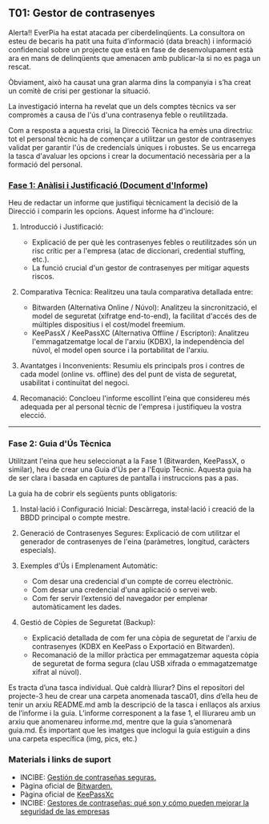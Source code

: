 ## T01: Gestor de contrasenyes
Alerta!! EverPia ha estat atacada per ciberdelinqüents. La consultora on esteu de becaris ha patit una fuita d’informació (data breach) i informació confidencial sobre un projecte que està en fase de desenvolupament està ara en mans de delinqüents que amenacen amb publicar-la si no es paga un rescat.

Òbviament, això ha causat una gran alarma dins la companyia i s’ha creat un comitè de crisi per gestionar la situació. 

La investigació interna ha revelat que un dels comptes tècnics va ser compromès a causa de l'ús d'una contrasenya feble o reutilitzada.

Com a resposta a aquesta crisi, la Direcció Tècnica ha emès una directriu: tot el personal tècnic ha de començar a utilitzar un gestor de contrasenyes validat per garantir l'ús de credencials úniques i robustes. Se us encarrega la tasca d'avaluar les opcions i crear la documentació necessària per a la formació del personal.


### [Fase 1: Anàlisi i Justificació (Document d'Informe)](./informe.md)
Heu de redactar un informe que justifiqui tècnicament la decisió de la Direcció i comparin les opcions. Aquest informe ha d'incloure:

1. Introducció i Justificació:
   - Explicació de per què les contrasenyes febles o reutilitzades són un risc crític per a l'empresa (atac de
  diccionari, credential stuffing, etc.).
   - La funció crucial d'un gestor de contrasenyes per mitigar aquests riscos.
  
2. Comparativa Tècnica: Realitzeu una taula comparativa detallada entre:
   - Bitwarden (Alternativa Online / Núvol): Analitzeu la sincronització, el model de seguretat (xifratge end-to-end),
  la facilitat d'accés des de múltiples dispositius i el cost/model freemium.
   - KeePassX / KeePassXC (Alternativa Offline / Escriptori): Analitzeu l'emmagatzematge local de l'arxiu (KDBX), la
  independència del núvol, el model open source i la portabilitat de l'arxiu.

3. Avantatges i Inconvenients: Resumiu els principals pros i contres de cada model (online vs. offline) des del punt de vista de seguretat, usabilitat i continuïtat del negoci.

4. Recomanació: Concloeu l'informe escollint l'eina que considereu més adequada per al personal tècnic de l'empresa i justifiqueu la vostra elecció.

---

### Fase 2: Guia d'Ús Tècnica 
Utilitzant l'eina que heu seleccionat a la Fase 1 (Bitwarden, KeePassX, o similar), heu de crear una Guia d'Ús per a l'Equip Tècnic. Aquesta guia ha de ser clara i basada en captures de pantalla i instruccions pas a pas.

La guia ha de cobrir els següents punts obligatoris:

1. Instal·lació i Configuració Inicial: Descàrrega, instal·lació i creació de la BBDD principal o compte mestre.
2. Generació de Contrasenyes Segures: Explicació de com utilitzar el generador de contrasenyes de l'eina (paràmetres,
   longitud, caràcters especials).
3. Exemples d'Ús i Emplenament Automàtic:
   - Com desar una credencial d'un compte de correu electrònic.
   - Com desar una credencial d'una aplicació o servei web.
   - Com fer servir l’extensió del navegador per emplenar automàticament les dades.

4. Gestió de Còpies de Seguretat (Backup):
   - Explicació detallada de com fer una còpia de seguretat de l'arxiu de contrasenyes (KDBX en KeePass o Exportació en Bitwarden).
   - Recomanació de la millor pràctica per emmagatzemar aquesta còpia de seguretat de forma segura (clau USB xifrada
  o emmagatzematge xifrat al núvol).
  
Es tracta d’una tasca individual. Què caldrà lliurar? Dins el repositori del projecte-3 heu de crear una carpeta anomenada tasca01, dins d’ella heu de tenir un arxiu README.md amb la descripció de la tasca i enllaços als arxius de l’informe i la guia. L’informe corresponent a la fase 1, el lliurareu amb un arxiu que anomenareu informe.md, mentre que la guia s’anomenarà guia.md. És important que les imatges que inclogui la guia estiguin a dins una carpeta específica (img, pics, etc.)

### Materials i links de suport
- INCIBE: [Gestión de contraseñas seguras.](https://www.incibe.es/ciudadania/tematicas/contrasenas-seguras)
- Pàgina oficial de [Bitwarden.](https://bitwarden.com)
- Pàgina oficial de [KeePassXc](https://keepassxc.org/)
- INCIBE: [Gestores de contraseñas: qué son y cómo pueden mejorar la seguridad de las empresas](https://www.incibe.es/empresas/blog/gestores-de-contrasenas-que-son-y-como-pueden-mejorar-la-seguridad-de-las-empresas)
